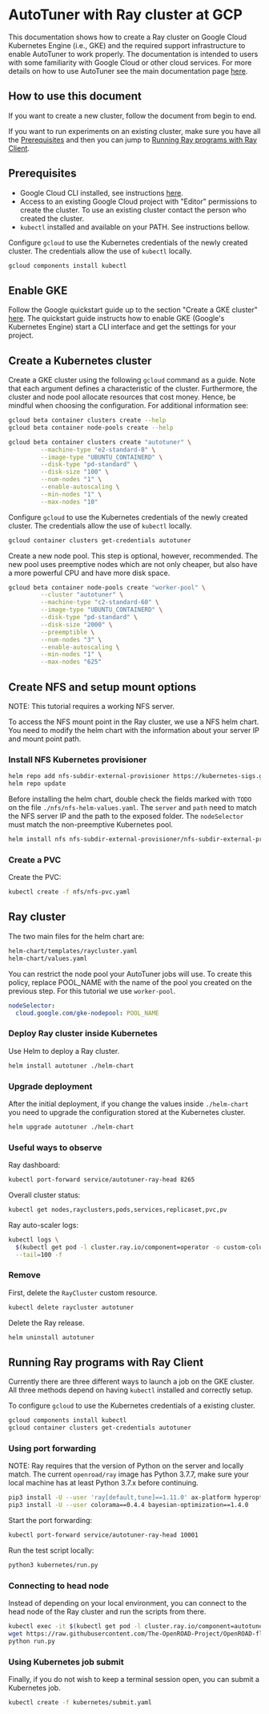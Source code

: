 # AutoTuner with Ray cluster at GCP

This documentation shows how to create a Ray cluster on Google Cloud
Kubernetes Engine (i.e., GKE) and the required support infrastructure to
enable AutoTuner to work properly. The documentation is intended to users
with some familiarity with Google Cloud or other cloud services. For
more details on how to use AutoTuner see the main documentation page
[here](https://openroad.readthedocs.io/en/latest/user/InstructionsForAutoTuner.html).

## How to use this document

If you want to create a new cluster, follow the document from begin to end.

If you want to run experiments on an existing cluster, make sure you have
all the [Prerequisites](#prerequisites) and then you can jump to [Running
Ray programs with Ray Client](#running-ray-programs-with-ray-client).

## Prerequisites

-   Google Cloud CLI installed, see instructions [here](https://cloud.google.com/sdk/docs/install).
-   Access to an existing Google Cloud project with "Editor" permissions to
    create the cluster. To use an existing cluster contact the person who
    created the cluster.
-   `kubectl` installed and available on your PATH. See instructions bellow.


Configure `gcloud` to use the Kubernetes credentials of the newly created
cluster. The credentials allow the use of `kubectl` locally.

```bash
gcloud components install kubectl
```

## Enable GKE

Follow the Google quickstart guide up to the section "Create a GKE cluster"
[here](https://cloud.google.com/kubernetes-engine/docs/quickstart). The
quickstart guide instructs how to enable GKE (Google's Kubernetes Engine)
start a CLI interface and get the settings for your project.

## Create a Kubernetes cluster

Create a GKE cluster using the following `gcloud` command as a guide. Note
that each argument defines a characteristic of the cluster. Furthermore,
the cluster and node pool allocate resources that cost money. Hence, be
mindful when choosing the configuration. For additional information see:

```bash
gcloud beta container clusters create --help
gcloud beta container node-pools create --help
```

```bash
gcloud beta container clusters create "autotuner" \
         --machine-type "e2-standard-8" \
         --image-type "UBUNTU_CONTAINERD" \
         --disk-type "pd-standard" \
         --disk-size "100" \
         --num-nodes "1" \
         --enable-autoscaling \
         --min-nodes "1" \
         --max-nodes "10"
```

Configure `gcloud` to use the Kubernetes credentials of the newly created
cluster. The credentials allow the use of `kubectl` locally.

```bash
gcloud container clusters get-credentials autotuner
```

Create a new node pool. This step is optional, however, recommended. The
new pool uses preemptive nodes which are not only cheaper, but also have
a more powerful CPU and have more disk space.

```bash
gcloud beta container node-pools create "worker-pool" \
         --cluster "autotuner" \
         --machine-type "c2-standard-60" \
         --image-type "UBUNTU_CONTAINERD" \
         --disk-type "pd-standard" \
         --disk-size "2000" \
         --preemptible \
         --num-nodes "3" \
         --enable-autoscaling \
         --min-nodes "1" \
         --max-nodes "625"
```

## Create NFS and setup mount options

NOTE: This tutorial requires a working NFS server.

To access the NFS mount point in the Ray cluster, we use a NFS helm
chart. You need to modify the helm chart with the information about your
server IP and mount point path.

### Install NFS Kubernetes provisioner

```bash
helm repo add nfs-subdir-external-provisioner https://kubernetes-sigs.github.io/nfs-subdir-external-provisioner
helm repo update
```

Before installing the helm chart, double check the fields marked with
`TODO` on the file `./nfs/nfs-helm-values.yaml`. The `server` and `path`
need to match the NFS server IP and the path to the exposed folder.
The `nodeSelector` must match the non-preemptive Kubernetes pool.

```bash
helm install nfs nfs-subdir-external-provisioner/nfs-subdir-external-provisioner -f nfs/nfs-helm-values.yaml
```

### Create a PVC

Create the PVC:

```bash
kubectl create -f nfs/nfs-pvc.yaml
```

## Ray cluster

The two main files for the helm chart are:

```bash
helm-chart/templates/raycluster.yaml
helm-chart/values.yaml
```

You can restrict the node pool your AutoTuner jobs will use. To create
this policy, replace POOL_NAME with the name of the pool you created on
the previous step. For this tutorial we use `worker-pool`.

```yaml
nodeSelector:
  cloud.google.com/gke-nodepool: POOL_NAME
```

### Deploy Ray cluster inside Kubernetes

Use Helm to deploy a Ray cluster.

```bash
helm install autotuner ./helm-chart
```

### Upgrade deployment

After the initial deployment, if you change the values inside `./helm-chart`
you need to upgrade the configuration stored at the Kubernetes cluster.

```bash
helm upgrade autotuner ./helm-chart
```

### Useful ways to observe

Ray dashboard:

```bash
kubectl port-forward service/autotuner-ray-head 8265
```

Overall cluster status:

```bash
kubectl get nodes,rayclusters,pods,services,replicaset,pvc,pv
```

Ray auto-scaler logs:

```bash
kubectl logs \
  $(kubectl get pod -l cluster.ray.io/component=operator -o custom-columns=:metadata.name) \
  --tail=100 -f
```

### Remove

First, delete the `RayCluster` custom resource.

```bash
kubectl delete raycluster autotuner
```

Delete the Ray release.

```bash
helm uninstall autotuner
```

## Running Ray programs with Ray Client

Currently there are three different ways to launch a job on the GKE cluster.
All three methods depend on having `kubectl` installed and correctly setup.

To configure `gcloud` to use the Kubernetes credentials of a existing cluster.

```bash
gcloud components install kubectl
gcloud container clusters get-credentials autotuner
```

### Using port forwarding

NOTE: Ray requires that the version of Python on the server and locally
match. The current `openroad/ray` image has Python 3.7.7, make sure your
local machine has at least Python 3.7.x before continuing.

```bash
pip3 install -U --user 'ray[default,tune]==1.11.0' ax-platform hyperopt nevergrad optuna pandas
pip3 install -U --user colorama==0.4.4 bayesian-optimization==1.4.0
```

Start the port forwarding:

```bash
kubectl port-forward service/autotuner-ray-head 10001
```

Run the test script locally:

```bash
python3 kubernetes/run.py
```

### Connecting to head node

Instead of depending on your local environment, you can connect to the head
node of the Ray cluster and run the scripts from there.

```bash
kubectl exec -it $(kubectl get pod -l cluster.ray.io/component=autotuner-ray-head -o custom-columns=:metadata.name) -- bash
wget https://raw.githubusercontent.com/The-OpenROAD-Project/OpenROAD-flow-scripts/master/tools/AutoTuner/kubernetes/run.py
python run.py
```

### Using Kubernetes job submit

Finally, if you do not wish to keep a terminal session open, you can submit
a Kubernetes job.

```bash
kubectl create -f kubernetes/submit.yaml
```

